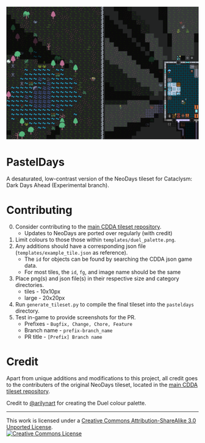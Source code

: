 ![](https://github.com/ravveni/pasteldays/blob/main/preview.png?raw=true)

# PastelDays
A desaturated, low-contrast version of the NeoDays tileset for Cataclysm: Dark Days Ahead (Experimental branch).

# Contributing
0. Consider contributing to the [main CDDA tileset repository](https://github.com/I-am-Erk/CDDA-Tilesets).
    - Updates to NeoDays are ported over regularly (with credit)
1. Limit colours to those those within `templates/duel_palette.png`.
2. Any additions should have a corresponding json file (`templates/example_tile.json` as reference).
    - The `id` for objects can be found by searching the CDDA json game data.
    - For most tiles, the `id`, `fg`, and image name should be the same
3. Place png(s) and json file(s) in their respective size and category directories.
   - tiles - 10x10px
   - large - 20x20px
4. Run `generate_tileset.py` to compile the final tileset into the `pasteldays` directory.
5. Test in-game to provide screenshots for the PR.
    - Prefixes - `Bugfix, Change, Chore, Feature`
    - Branch name - `prefix-branch_name`
    - PR title - `[Prefix] Branch name`

# Credit
Apart from unique additions and modifications to this project, all credit goes to the contributers of the original NeoDays tileset, located in the [main CDDA tileset repository](https://github.com/I-am-Erk/CDDA-Tilesets).

Credit to [@arilynart](https://lospec.com/arilynart) for creating the Duel colour palette.

---

This work is licensed under a <a rel="license" href="http://creativecommons.org/licenses/by-sa/3.0/">Creative Commons Attribution-ShareAlike 3.0 Unported License</a>.<br /><a rel="license" href="http://creativecommons.org/licenses/by-sa/3.0/"><img alt="Creative Commons License" style="border-width:0" src="https://i.creativecommons.org/l/by-sa/3.0/88x31.png" /></a>
